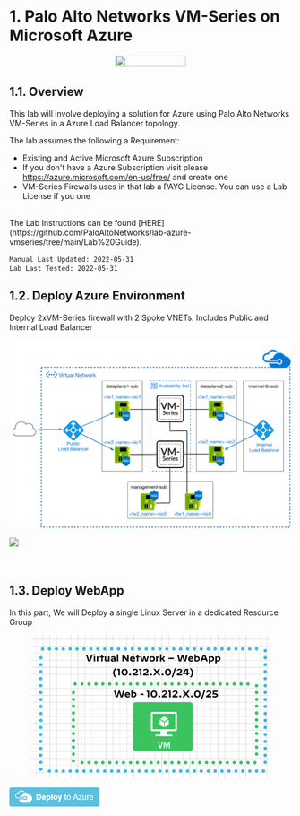 # 1. Palo Alto Networks VM-Series on Microsoft Azure

<p align="center">
<img src="https://www.paloaltonetworks.com/content/dam/pan/en_US/images/logos/brand/primary-company-logo/Parent-logo.png" width=50% height=50%>
</p>

## 1.1. Overview

This lab will involve deploying a solution for Azure using Palo Alto Networks VM-Series in a Azure Load Balancer topology.

The lab assumes the following a Requirement:

- Existing and Active Microsoft Azure Subscription
- If you don't have a Azure Subscription visit please <https://azure.microsoft.com/en-us/free/> and create one
- VM-Series Firewalls uses in that lab a PAYG License. You can use a Lab License if you one
</br>
The Lab Instructions can be found [HERE](https://github.com/PaloAltoNetworks/lab-azure-vmseries/tree/main/Lab%20Guide).

```
Manual Last Updated: 2022-05-31
Lab Last Tested: 2022-05-31
```

## 1.2. Deploy Azure Environment

Deploy 2xVM-Series firewall with 2 Spoke VNETs. Includes Public and Internal Load Balancer

<p align="center">
<img src="https://github.com/PaloAltoNetworks/Azure_Training/blob/main/Azure%20Basic%20Lab/Images/2fw_3nic_avset_intlb_extlb.png">
</p>

[<img src="http://azuredeploy.net/deploybutton.png"/>](https://portal.azure.com/#create/Microsoft.Template/uri/https%3A%2F%2Fraw.githubusercontent.com%2FPaloAltoNetworks%2FAzure_Training%2Fmain%2FAzure%20Basic%20Lab%2FazureDeploy.json)
</br>
</br>
</br>

## 1.3.  Deploy WebApp

In this part, We will Deploy a single Linux Server in a dedicated Resource Group
<p align="center">
<img src="https://github.com/PaloAltoNetworks/RegionalTrainings2021/blob/main/Images/webapp.png">
</p>

[<img src="https://github.com/PaloAltoNetworks/Azure_Training/blob/main/Azure%20Advanced%20Lab/Images/deploybutton.png"/>](https://portal.azure.com/#create/Microsoft.Template/uri/https%3A%2F%2Fraw.githubusercontent.com%2FPaloAltoNetworks%2FAzure_Training%2Fmain%2FAzure%20Advanced%20Lab%2Fspokedeployment.json)
</br>
</br>
</br>
